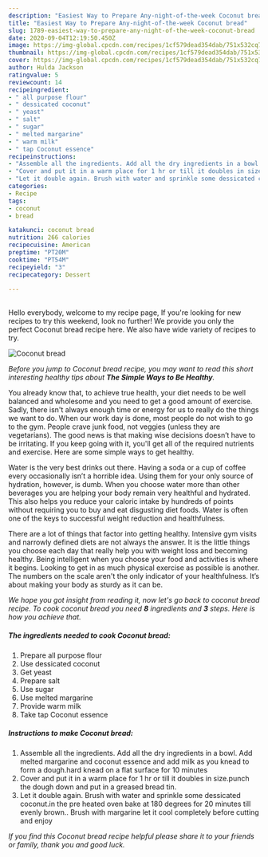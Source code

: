 ```yaml
---
description: "Easiest Way to Prepare Any-night-of-the-week Coconut bread"
title: "Easiest Way to Prepare Any-night-of-the-week Coconut bread"
slug: 1789-easiest-way-to-prepare-any-night-of-the-week-coconut-bread
date: 2020-09-04T12:19:50.450Z
image: https://img-global.cpcdn.com/recipes/1cf579dead354dab/751x532cq70/coconut-bread-recipe-main-photo.jpg
thumbnail: https://img-global.cpcdn.com/recipes/1cf579dead354dab/751x532cq70/coconut-bread-recipe-main-photo.jpg
cover: https://img-global.cpcdn.com/recipes/1cf579dead354dab/751x532cq70/coconut-bread-recipe-main-photo.jpg
author: Hulda Jackson
ratingvalue: 5
reviewcount: 14
recipeingredient:
- " all purpose flour"
- " dessicated coconut"
- " yeast"
- " salt"
- " sugar"
- " melted margarine"
- " warm milk"
- " tap Coconut essence"
recipeinstructions:
- "Assemble all the ingredients. Add all the dry ingredients in a bowl. Add melted margarine and coconut essence and add milk as you knead to form a dough.hard knead on a flat surface for 10 minutes"
- "Cover and put it in a warm place for 1 hr or till it doubles in size.punch the dough down and put in a greased bread tin."
- "Let it double again. Brush with water and sprinkle some dessicated coconut.in the pre heated oven bake at 180 degrees for 20 minutes till evenly brown.. Brush with margarine let it cool completely before cutting and enjoy"
categories:
- Recipe
tags:
- coconut
- bread

katakunci: coconut bread 
nutrition: 266 calories
recipecuisine: American
preptime: "PT20M"
cooktime: "PT54M"
recipeyield: "3"
recipecategory: Dessert

---
```

<br>
Hello everybody, welcome to my recipe page, If you're looking for new recipes to try this weekend, look no further! We provide you only the perfect Coconut bread recipe here. We also have wide variety of recipes to try.
<br>


![Coconut bread](https://img-global.cpcdn.com/recipes/1cf579dead354dab/751x532cq70/coconut-bread-recipe-main-photo.jpg)

<i>Before you jump to Coconut bread recipe, you may want to read this short interesting healthy tips about <strong>The Simple Ways to Be Healthy</strong>.</i>

You already know that, to achieve true health, your diet needs to be well balanced and wholesome and you need to get a good amount of exercise. Sadly, there isn't always enough time or energy for us to really do the things we want to do. When our work day is done, most people do not wish to go to the gym. People crave junk food, not veggies (unless they are vegetarians). The good news is that making wise decisions doesn’t have to be irritating. If you keep going with it, you'll get all of the required nutrients and exercise. Here are some simple ways to get healthy.

Water is the very best drinks out there. Having a soda or a cup of coffee every occasionally isn’t a horrible idea. Using them for your only source of hydration, however, is dumb. When you choose water more than other beverages you are helping your body remain very healthful and hydrated. This also helps you reduce your caloric intake by hundreds of points without requiring you to buy and eat disgusting diet foods. Water is often one of the keys to successful weight reduction and healthfulness.

There are a lot of things that factor into getting healthy. Intensive gym visits and narrowly defined diets are not always the answer. It is the little things you choose each day that really help you with weight loss and becoming healthy. Being intelligent when you choose your food and activities is where it begins. Looking to get in as much physical exercise as possible is another. The numbers on the scale aren't the only indicator of your healthfulness. It’s about making your body as sturdy as it can be. 


<i>We hope you got insight from reading it, now let's go back to coconut bread recipe. To cook coconut bread you need <strong>8</strong> ingredients and <strong>3</strong> steps. Here is how you achieve that.
</i>

##### The ingredients needed to cook Coconut bread:

1. Prepare  all purpose flour
1. Use  dessicated coconut
1. Get  yeast
1. Prepare  salt
1. Use  sugar
1. Use  melted margarine
1. Provide  warm milk
1. Take  tap Coconut essence


##### Instructions to make Coconut bread:

1. Assemble all the ingredients. Add all the dry ingredients in a bowl. Add melted margarine and coconut essence and add milk as you knead to form a dough.hard knead on a flat surface for 10 minutes
1. Cover and put it in a warm place for 1 hr or till it doubles in size.punch the dough down and put in a greased bread tin.
1. Let it double again. Brush with water and sprinkle some dessicated coconut.in the pre heated oven bake at 180 degrees for 20 minutes till evenly brown.. Brush with margarine let it cool completely before cutting and enjoy


<i>If you find this Coconut bread recipe helpful please share it to your friends or family, thank you and good luck.</i>
